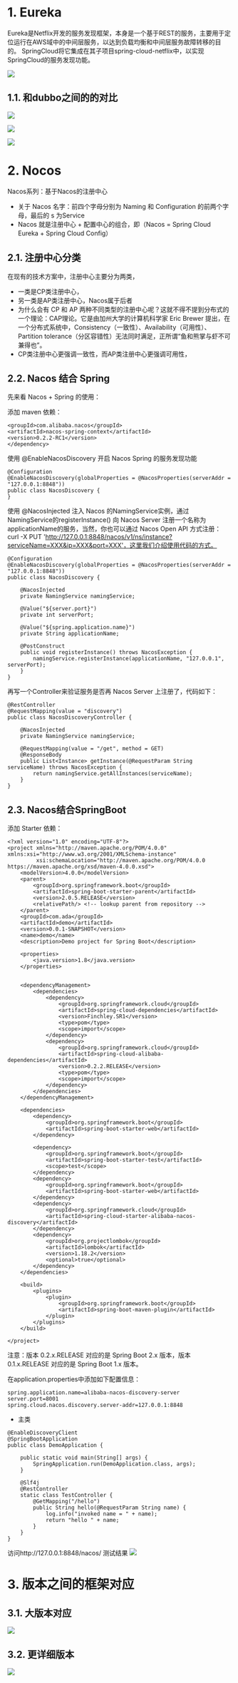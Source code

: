 # 1. Eureka
   Eureka是Netflix开发的服务发现框架，本身是一个基于REST的服务，主要用于定位运行在AWS域中的中间层服务，以达到负载均衡和中间层服务故障转移的目的。 SpringCloud将它集成在其子项目spring-cloud-netflix中，以实现SpringCloud的服务发现功能。


![](_v_images/_1566094775_4545.png)

## 1.1. 和dubbo之间的的对比
![](_v_images/_1566095032_15816.png)

![](_v_images/_1566095114_670.png)

![](_v_images/_1566095247_11082.png)




# 2. Nocos 
Nacos系列：基于Nacos的注册中心

- 关于 Nacos 名字：前四个字母分别为 Naming 和 Configuration 的前两个字母，最后的 s 为Service
-  Nacos 就是注册中心 + 配置中心的组合，即（Nacos = Spring Cloud Eureka + Spring Cloud Config）
## 2.1. 注册中心分类
在现有的技术方案中，注册中心主要分为两类，

- 一类是CP类注册中心，
- 另一类是AP类注册中心，Nacos属于后者
- 为什么会有 CP 和 AP 两种不同类型的注册中心呢？这就不得不提到分布式的一个理论：CAP理论。它是由加州大学的计算机科学家 Eric Brewer 提出，在一个分布式系统中，Consistency（一致性）、Availability（可用性）、Partition tolerance（分区容错性）无法同时满足，正所谓“鱼和熊掌与虾不可兼得也”。
- CP类注册中心更强调一致性，而AP类注册中心更强调可用性，
## 2.2. Nacos 结合 Spring
先来看 Nacos + Spring 的使用：

添加 maven 依赖：
```<dependency>
<groupId>com.alibaba.nacos</groupId>
<artifactId>nacos-spring-context</artifactId>
<version>0.2.2-RC1</version>
</dependency>
```
使用 @EnableNacosDiscovery 开启 Nacos Spring 的服务发现功能
```
@Configuration
@EnableNacosDiscovery(globalProperties = @NacosProperties(serverAddr = "127.0.0.1:8848"))
public class NacosDiscovery {
}

```

使用 @NacosInjected 注入 Nacos 的NamingService实例，通过NamingService的registerInstance() 向 Nacos Server 注册一个名称为applicationName的服务，当然，你也可以通过 Nacos Open API 方式注册：
curl -X PUT 'http://127.0.0.1:8848/nacos/v1/ns/instance?serviceName=XXX&ip=XXX&port=XXX'，这里我们介绍使用代码的方式。
```
@Configuration
@EnableNacosDiscovery(globalProperties = @NacosProperties(serverAddr = "127.0.0.1:8848"))
public class NacosDiscovery {

    @NacosInjected
    private NamingService namingService;

    @Value("${server.port}")
    private int serverPort;

    @Value("${spring.application.name}")
    private String applicationName;

    @PostConstruct
    public void registerInstance() throws NacosException {
        namingService.registerInstance(applicationName, "127.0.0.1", serverPort);
    }
}

```

再写一个Controller来验证服务是否再 Nacos Server 上注册了，代码如下：
```
@RestController
@RequestMapping(value = "discovery")
public class NacosDiscoveryController {

    @NacosInjected
    private NamingService namingService;

    @RequestMapping(value = "/get", method = GET)
    @ResponseBody
    public List<Instance> getInstance(@RequestParam String serviceName) throws NacosException {
        return namingService.getAllInstances(serviceName);
    }
}
```
## 2.3. Nacos结合SpringBoot
添加 Starter 依赖：
```
<?xml version="1.0" encoding="UTF-8"?>
<project xmlns="http://maven.apache.org/POM/4.0.0" xmlns:xsi="http://www.w3.org/2001/XMLSchema-instance"
         xsi:schemaLocation="http://maven.apache.org/POM/4.0.0 https://maven.apache.org/xsd/maven-4.0.0.xsd">
    <modelVersion>4.0.0</modelVersion>
    <parent>
        <groupId>org.springframework.boot</groupId>
        <artifactId>spring-boot-starter-parent</artifactId>
        <version>2.0.5.RELEASE</version>
        <relativePath/> <!-- lookup parent from repository -->
    </parent>
    <groupId>com.ada</groupId>
    <artifactId>demo</artifactId>
    <version>0.0.1-SNAPSHOT</version>
    <name>demo</name>
    <description>Demo project for Spring Boot</description>

    <properties>
        <java.version>1.8</java.version>
    </properties>


    <dependencyManagement>
        <dependencies>
            <dependency>
                <groupId>org.springframework.cloud</groupId>
                <artifactId>spring-cloud-dependencies</artifactId>
                <version>Finchley.SR1</version>
                <type>pom</type>
                <scope>import</scope>
            </dependency>
            <dependency>
                <groupId>org.springframework.cloud</groupId>
                <artifactId>spring-cloud-alibaba-dependencies</artifactId>
                <version>0.2.2.RELEASE</version>
                <type>pom</type>
                <scope>import</scope>
            </dependency>
        </dependencies>
    </dependencyManagement>

    <dependencies>
        <dependency>
            <groupId>org.springframework.boot</groupId>
            <artifactId>spring-boot-starter-web</artifactId>
        </dependency>

        <dependency>
            <groupId>org.springframework.boot</groupId>
            <artifactId>spring-boot-starter-test</artifactId>
            <scope>test</scope>
        </dependency>
        <dependency>
            <groupId>org.springframework.boot</groupId>
            <artifactId>spring-boot-starter-web</artifactId>
        </dependency>
        <dependency>
            <groupId>org.springframework.cloud</groupId>
            <artifactId>spring-cloud-starter-alibaba-nacos-discovery</artifactId>
        </dependency>
        <dependency>
            <groupId>org.projectlombok</groupId>
            <artifactId>lombok</artifactId>
            <version>1.18.2</version>
            <optional>true</optional>
        </dependency>
    </dependencies>

    <build>
        <plugins>
            <plugin>
                <groupId>org.springframework.boot</groupId>
                <artifactId>spring-boot-maven-plugin</artifactId>
            </plugin>
        </plugins>
    </build>

</project>

```
注意：版本 0.2.x.RELEASE 对应的是 Spring Boot 2.x 版本，版本 0.1.x.RELEASE 对应的是 Spring Boot 1.x 版本。

在application.properties中添加如下配置信息：
```
spring.application.name=alibaba-nacos-discovery-server
server.port=8001
spring.cloud.nacos.discovery.server-addr=127.0.0.1:8848
```
- 主类

```
@EnableDiscoveryClient
@SpringBootApplication
public class DemoApplication {

    public static void main(String[] args) {
        SpringApplication.run(DemoApplication.class, args);
    }

    @Slf4j
    @RestController
    static class TestController {
        @GetMapping("/hello")
        public String hello(@RequestParam String name) {
            log.info("invoked name = " + name);
            return "hello " + name;
        }
    }
}

```
访问http://127.0.0.1:8848/nacos/
测试结果
 ![](_v_images/20191105152614195_7146.png)
# 3. 版本之间的框架对应
## 3.1. 大版本对应
![](_v_images/20190904193418769_19304.png)

## 3.2. 更详细版本
![](_v_images/20190904193435529_23626.png)

